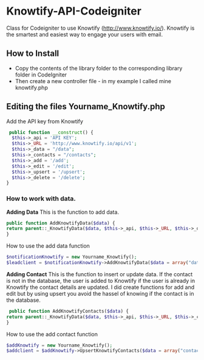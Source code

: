 # Knowtify-API-Codeigniter


Class for Codeigniter to use Knowtify (http://www.knowtify.io/). Knowtify is the smartest and easiest way to engage your users with email.

## How to Install

* Copy the contents of the library folder to the corresponding library folder in CodeIgniter
* Then create a new controller file - in my example I called mine knowtify.php
 
## Editing the files Yourname_Knowtify.php

Add the API key from Knowtify

```php
 public function __construct() {
  $this->_api = 'API KEY';
  $this->_URL = 'http://www.knowtify.io/api/v1';
  $this->_data = "/data";
  $this->_contacts = "/contacts";
  $this->_add = '/add';
  $this->_edit = '/edit';
  $this->_upsert = '/upsert';
  $this->_delete = '/delete';
} 
```

### How to work with data.

**Adding Data**
This is the function to add data.
```php
public function AddKnowtifyData($data) {
return parent::_KnowtifyData($data, $this->_api, $this->_URL, $this->_data, $this->_edit);
}
```
How to use the add data function
```php
$notificationKnowtify = new Yourname_Knowtify();
$leadclient = $notificationKnowtify->AddKnowtifyData($data = array("data" => array("data" => "Added Data")));
```

**Adding Contact**
This is the function to insert or update data. If the contact is not in the database, the user is added to Knowtify if the user is already in Knowtify the contact details are updated. I did create functions for add and edit but by using upsert you avoid the hassel of knowing if the contact is in the database.
```php
 public function AddKnowtifyContacts($data) {
return parent::_KnowtifyData($data, $this->_api, $this->_URL, $this->_contacts, $this->_add);
}
```
How to use the add contact function
```php
$addKnowtify = new Yourname_Knowtify();
$addclient = $addKnowtify->UpsertKnowtifyContacts($data = array("contacts" => array("name" => "Fred Fox", "email" => "fred@fredfoc.com")));
```
